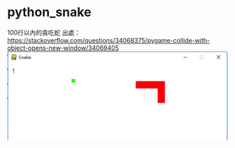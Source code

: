 # python_snake
100行以內的貪吃蛇
出處：https://stackoverflow.com/questions/34068375/pygame-collide-with-object-opens-new-window/34069405  
![](snake.png)
